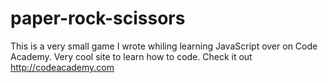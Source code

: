# paper-rock-scissors
This is a very small game I wrote whiling learning JavaScript over on Code Academy. Very cool site to learn how to code. Check it out http://codeacademy.com
